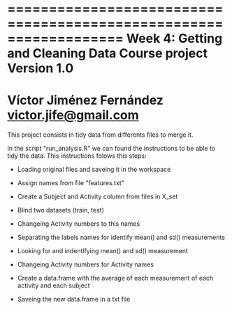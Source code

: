 ==================================================================
Week 4: Getting and Cleaning Data Course project
Version 1.0
==================================================================
Víctor Jiménez Fernández
victor.jife@gmail.com
==================================================================

This project consists in tidy data from differents files to merge it. 

In the script "run_analysis.R" we can found the instructions to be able to tidy the data.
This instructions folows this steps:

  - Loading original files and saveing it in the workspace
  
  - Assign names from file "features.txt"
  
  - Create a Subject and Activity column from files in X_set
  
  - Blind two datasets (train, test)
  
  - Changeing Activity numbers to this names
  
  - Separating the labels names for identify mean() and sd() measurements
  
  - Looking for and indentifying mean() and sd() measurement
  
  - Changeing Activity numbers for Activity names
  
  - Create a data.frame with the average of each measurement of each activity and each subject
  
  - Saveing the new data.frame in a txt file
  
  
